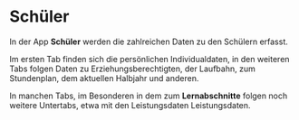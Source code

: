 # Schüler

In der App **Schüler** werden die zahlreichen Daten zu den Schülern erfasst.

Im ersten Tab finden sich die persönlichen Individualdaten, in den weiteren Tabs folgen Daten zu Erziehungsberechtigten, der Laufbahn, zum Stundenplan, dem aktuellen Halbjahr und anderen.

In manchen Tabs, im Besonderen in dem zum **Lernabschnitte** folgen noch weitere Untertabs, etwa mit den Leistungsdaten Leistungsdaten.

